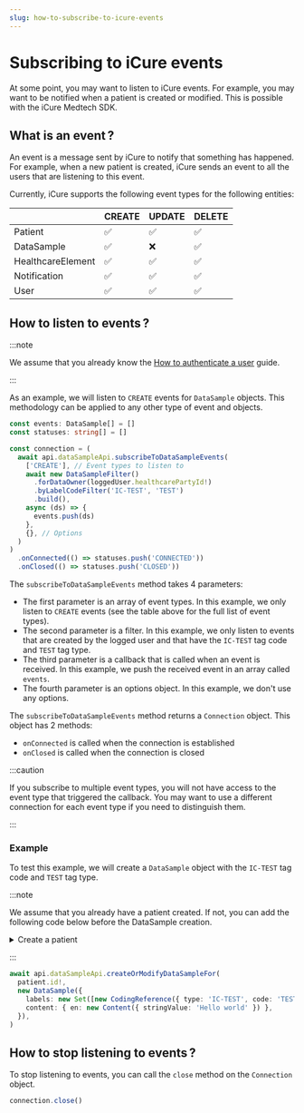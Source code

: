 ```yaml
---
slug: how-to-subscribe-to-icure-events
---
```


# Subscribing to iCure events

At some point, you may want to listen to iCure events. For example, you may want to be notified when a patient is created or modified. This is possible with the iCure Medtech SDK.

## What is an event&#8239;?

An event is a message sent by iCure to notify that something has happened. For example, when a new patient is created, iCure sends an event to all the users that are listening to this event.

Currently, iCure supports the following event types for the following entities:

|                   | CREATE | UPDATE | DELETE |
| ----------------- | ------ | ------ | ------ |
| Patient           | ✅     | ✅     | ✅     |
| DataSample        | ✅     | ❌     | ✅     |
| HealthcareElement | ✅     | ✅     | ✅     |
| Notification      | ✅     | ✅     | ✅     |
| User              | ✅     | ✅     | ✅     |

## How to listen to events&#8239;?

:::note

We assume that you already know the [How to authenticate a user](sdks/how-to/how-to-authenticate-a-user/index.md) guide.

:::

As an example, we will listen to `CREATE` events for `DataSample` objects. This methodology can be applied to any other type of event and objects.

<!-- file://code-samples/how-to/rsocket/index.mts snippet:can listen to dataSample events-->
```typescript
const events: DataSample[] = []
const statuses: string[] = []

const connection = (
  await api.dataSampleApi.subscribeToDataSampleEvents(
    ['CREATE'], // Event types to listen to
    await new DataSampleFilter()
      .forDataOwner(loggedUser.healthcarePartyId!)
      .byLabelCodeFilter('IC-TEST', 'TEST')
      .build(),
    async (ds) => {
      events.push(ds)
    },
    {}, // Options
  )
)
  .onConnected(() => statuses.push('CONNECTED'))
  .onClosed(() => statuses.push('CLOSED'))
```

The `subscribeToDataSampleEvents` method takes 4 parameters:

- The first parameter is an array of event types. In this example, we only listen to `CREATE` events (see the table above for the full list of event types).
- The second parameter is a filter. In this example, we only listen to events that are created by the logged user and that have the `IC-TEST` tag code and `TEST` tag type.
- The third parameter is a callback that is called when an event is received. In this example, we push the received event in an array called `events`.
- The fourth parameter is an options object. In this example, we don't use any options.

The `subscribeToDataSampleEvents` method returns a `Connection` object. This object has 2 methods:

- `onConnected` is called when the connection is established
- `onClosed` is called when the connection is closed

:::caution

If you subscribe to multiple event types, you will not have access to the event type that triggered the callback. You may want to use a different connection for each event type if you need to distinguish them.

:::

### Example

To test this example, we will create a `DataSample` object with the `IC-TEST` tag code and `TEST` tag type.

:::note

We assume that you already have a patient created. If not, you can add the following code below before the DataSample creation.

<details>
  <summary>Create a patient</summary>

<!-- file://code-samples/how-to/rsocket/index.mts snippet:create a patient for rsocket-->
```typescript
const patient = await api.patientApi.createOrModifyPatient(
  new Patient({
    firstName: 'John',
    lastName: 'Snow',
    note: 'Winter is coming',
  }),
)
```

</details>

:::

<!-- file://code-samples/how-to/rsocket/index.mts snippet:create a dataSample for rsocket-->
```typescript
await api.dataSampleApi.createOrModifyDataSampleFor(
  patient.id!,
  new DataSample({
    labels: new Set([new CodingReference({ type: 'IC-TEST', code: 'TEST' })]),
    content: { en: new Content({ stringValue: 'Hello world' }) },
  }),
)
```

## How to stop listening to events&#8239;?

To stop listening to events, you can call the `close` method on the `Connection` object.

<!-- file://code-samples/how-to/rsocket/index.mts snippet:close the connection-->
```typescript
connection.close()
```
